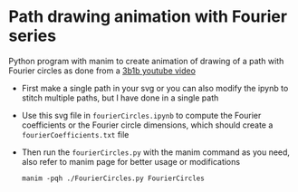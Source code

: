 # Path drawing animation with Fourier series
Python program with manim to create animation of drawing of a path with Fourier circles as done from a [3b1b youtube video](https://www.youtube.com/watch?v=spUNpyF58BY)

* First make a single path in your svg or you can also modify the ipynb to stitch multiple paths, but I have done in a single path
* Use this svg file in `fourierCircles.ipynb` to compute the Fourier coefficients or the Fourier circle dimensions, which should create a `fourierCoefficients.txt` file
* Then run the `fourierCircles.py` with the manim command as you need, also refer to manim page for better usage or modifications

    `manim -pqh ./FourierCircles.py FourierCircles`
